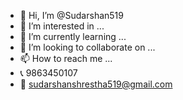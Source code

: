 - 👋 Hi, I’m @Sudarshan519
- 👀 I’m interested in ...
- 🌱 I’m currently learning ...
- 💞️ I’m looking to collaborate on ...
- 📫 How to reach me ...
- 📞 9863450107
- 📧 sudarshanshrestha519@gmail.com

<!---
Sudarshan519/Sudarshan519 is a ✨ special ✨ repository because its `README.md` (this file) appears on your GitHub profile.
You can click the Preview link to take a look at your changes.
--->
